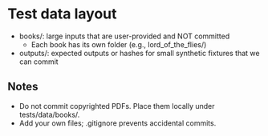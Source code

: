# Test data layout

- books/: large inputs that are user-provided and NOT committed
  - Each book has its own folder (e.g., lord_of_the_flies/)
- outputs/: expected outputs or hashes for small synthetic fixtures that we can commit

## Notes

- Do not commit copyrighted PDFs. Place them locally under tests/data/books/.
- Add your own files; .gitignore prevents accidental commits.

